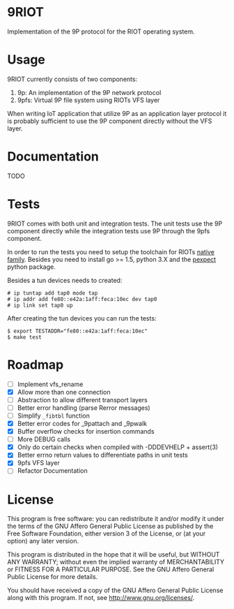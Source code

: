 9RIOT
=====

Implementation of the 9P protocol for the RIOT operating system.

Usage
=====

9RIOT currently consists of two components:

1. 9p: An implementation of the 9P network protocol
2. 9pfs: Virtual 9P file system using RIOTs VFS layer

When writing IoT application that utilize 9P as an application layer
protocol it is probably sufficient to use the 9P component directly
without the VFS layer.

Documentation
=============

TODO

Tests
=====

9RIOT comes with both unit and integration tests. The unit tests use the
9P component directly while the integration tests use 9P through the
9pfs component.

In order to run the tests you need to setup the toolchain for RIOTs
[native family](1). Besides you need to install go >= 1.5, python 3.X
and the [pexpect](2) python package.

Besides a tun devices needs to created:

	# ip tuntap add tap0 mode tap
	# ip addr add fe80::e42a:1aff:feca:10ec dev tap0
	# ip link set tap0 up

After creating the tun devices you can run the tests:

	$ export TESTADDR="fe80::e42a:1aff:feca:10ec"
	$ make test

Roadmap
=======

* [ ] Implement vfs_rename
* [x] Allow more than one connection
* [ ] Abstraction to allow different transport layers
* [ ] Better error handling (parse Rerror messages)
* [ ] Simplify `_fibtbl` function
* [x] Better error codes for _9pattach and _9pwalk
* [x] Buffer overflow checks for insertion commands
* [ ] More DEBUG calls
* [x] Only do certain checks when compiled with -DDDEVHELP + assert(3)
* [x] Better errno return values to differentiate paths in unit tests
* [x] 9pfs VFS layer
* [ ] Refactor Documentation

License
=======

This program is free software: you can redistribute it and/or
modify it under the terms of the GNU Affero General Public
License as published by the Free Software Foundation, either
version 3 of the License, or (at your option) any later version.

This program is distributed in the hope that it will be useful,
but WITHOUT ANY WARRANTY; without even the implied warranty of
MERCHANTABILITY or FITNESS FOR A PARTICULAR PURPOSE. See the GNU
Affero General Public License for more details.

You should have received a copy of the GNU Affero General Public
License along with this program. If not, see
<http://www.gnu.org/licenses/>.

[1]: https://github.com/RIOT-OS/RIOT/wiki/Family:-native#toolchains
[2]: https://pypi.python.org/pypi/pexpect
